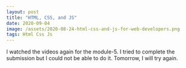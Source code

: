 ```yaml
---
layout: post
title: "HTML, CSS, and JS"
date: 2020-09-04
image: /assets/2020-08-24-html-css-and-js-for-web-developers.png
tags: Html Css Js
---
```


I watched the videos again for the module-5. I tried to complete the submission but I could not be able to do it. Tomorrow, I will try again.
